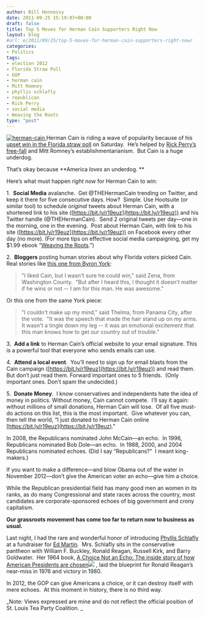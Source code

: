 ```yaml
---
author: Bill Hennessy
date: 2011-09-25 15:19:07+00:00
draft: false
title: Top 5 Moves for Herman Cain Supporters Right Now
layout: blog
#url: e/2011/09/25/top-5-moves-for-herman-cain-supporters-right-now/
categories:
- Politics
tags:
- election 2012
- Florida Straw Poll
- GOP
- herman cain
- Mitt Romney
- phyllis schlafly
- republican
- Rick Perry
- social media
- Weaving the Roots
type: "post"
---
```


[![herman-cain](https://hennessysview.com/wp-content/uploads/2011/09/herman-cain_thumb.jpg)
](https://hennessysview.com/wp-content/uploads/2011/09/herman-cain.jpg)Herman Cain is riding a wave of popularity because of his [upset win in the Florida straw poll](https://www.tampabay.com/news/politics/national/herman-cain-wins-presidency-5-straw-poll/1193524) on Saturday.  He’s helped by [Rick Perry’s free-fall](https://hennessysview.com/white-house/what-rick-perry-can-learn-from-clark-griswold/) and Mitt Romney’s establishmentarianism.  But Cain is a huge underdog.

That’s okay because **America _loves_ an underdog. **

Here’s what must happen _right now_ for Herman Cain to win:

1.  **Social Media** avalanche.  Get @THEHermanCain trending on Twitter, and keep it there for five consecutive days. How?  Simple. Use Hootsuite (or similar tool) to schedule _original_ tweets about Herman Cain, with a shortened link to his site ([https://bit.ly/r19euz](https://bit.ly/r19euz)) and his Twitter handle (@THEHermanCain).  Send 2 original tweets per day—one in the morning, one in the evening.  Post about Herman Cain, with link to his site ([https://bit.ly/r19euz](https://bit.ly/r19euz)) on Facebook every other day (no more). (For more tips on effective social media campaigning, get my $1.99 ebook “[Weaving the Roots](https://www.harpercollins.com/books/Weaving-Roots/?isbn=9780062112965).”)

2.  **Bloggers** posting human stories about why Florida voters picked Cain.  Real stories like [this one from Byron York](https://campaign2012.washingtonexaminer.com/article/how-cain-won-florida):



> "I liked Cain, but I wasn't sure he could win," said Zena, from Washington County.  "But after I heard this, I thought it doesn't matter if he wins or not -- I am for this man. He was awesome."



Or this one from the same York piece:



> "I couldn't make up my mind," said Thelma, from Panama City, after the vote.  "It was the speech that made the hair stand up on my arms.  It wasn't a tingle down my leg -- it was an emotional excitement that this man knows how to get our country out of trouble."



3.  **Add a link** to Herman Cain’s official website to your email signature. This is a powerful tool that everyone who sends emails can use.

4.  **Attend a local event**.  You’ll need to sign up for email blasts from the Cain campaign ([https://bit.ly/r19euz](https://bit.ly/r19euz)) and read them. But don’t just read them. Forward important ones to 5 friends.  (Only important ones. Don’t spam the undecided.)

5.  **Donate Money**.  I know conservatives and independents hate the idea of money in politics. Without money, Cain cannot compete.  I’ll say it again:  without millions of small donations, Herman Cain will lose.  Of all five must-do actions on this list, this is the most important.  Give whatever you can, then tell the world, “I just donated to Herman Cain online [https://bit.ly/r19euz](https://bit.ly/r19euz)."

In 2008, the Republicans nominated John McCain—an echo.  In 1996, Republicans nominated Bob Dole—an echo.  In 1988, 2000, and 2004 Republicans nominated echoes. (Did I say “Republicans?”  I meant king-makers.)

If you want to make a difference—and blow Obama out of the water in November 2012—don’t give the American voter an echo—give him a choice.

While the Republican presidential field has many good men an women in its ranks, as do many Congressional and state races across the country, most candidates are corporate-sponsored echoes of big government and crony capitalism.

**Our grassroots movement has come too far to return now to business as usual.**

Last night, I had the rare and wonderful honor of introducing [Phyllis Schlafly](https://www.eagleforum.org/misc/bio.html) at a fundraiser for [Ed Martin](https://edmartinforcongress.com/).  Mrs. Schlafly sits in the conservative pantheon with William F. Buckley, Ronald Reagan, Russell Kirk, and Barry Goldwater.  Her 1964 book, [A Choice Not an Echo: The inside story of how American Presidents are chosen](https://www.amazon.com/gp/product/0686114868/ref=as_li_ss_tl?ie=UTF8&tag=hennesssview-20&linkCode=as2&camp=217145&creative=399373&creativeASIN=0686114868)![](https://www.assoc-amazon.com/e/ir?t=hennesssview-20&l=as2&o=1&a=0686114868&camp=217145&creative=399373)
, laid the blueprint for Ronald Reagan’s near-miss in 1976 and victory in 1980.

In 2012, the GOP can give Americans a choice, or it can destroy itself with mere echoes.  At this moment in history, there is no third way.



_Note: Views expressed are mine and do not reflect the official position of St. Louis Tea Party Coalition. _
